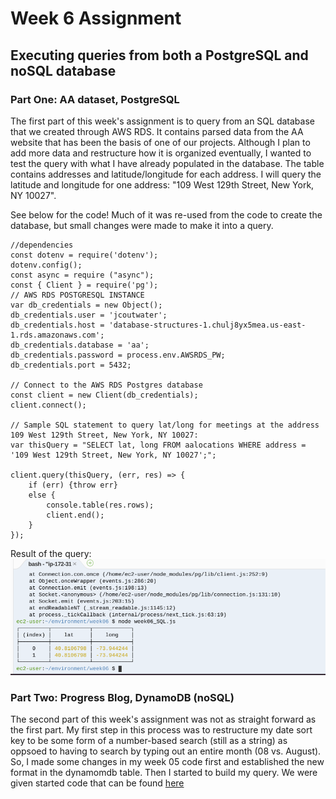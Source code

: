 # Week 6 Assignment
## Executing queries from both a PostgreSQL and noSQL database

### Part One: AA dataset, PostgreSQL
The first part of this week's assignment is to query from an SQL database that we created through AWS RDS. It contains parsed data from the AA website that has been the basis of one of our projects. Although I plan to add more data and restructure how it is organized eventually, I wanted to test the query with what I have already populated in the database. The table contains addresses and latitude/longitude for each address. I will query the latitude and longitude for one address: "109 West 129th Street, New York, NY 10027".

See below for the code! Much of it was re-used from the code to create the database, but small changes were made to make it into a query.

    //dependencies
    const dotenv = require('dotenv');
    dotenv.config();
    const async = require ("async"); 
    const { Client } = require('pg');
    // AWS RDS POSTGRESQL INSTANCE
    var db_credentials = new Object();
    db_credentials.user = 'jcoutwater';
    db_credentials.host = 'database-structures-1.chulj8yx5mea.us-east-1.rds.amazonaws.com';
    db_credentials.database = 'aa';
    db_credentials.password = process.env.AWSRDS_PW;
    db_credentials.port = 5432;

    // Connect to the AWS RDS Postgres database
    const client = new Client(db_credentials);
    client.connect();

    // Sample SQL statement to query lat/long for meetings at the address 109 West 129th Street, New York, NY 10027: 
    var thisQuery = "SELECT lat, long FROM aalocations WHERE address = '109 West 129th Street, New York, NY 10027';";

    client.query(thisQuery, (err, res) => {
        if (err) {throw err}
        else {
            console.table(res.rows);
            client.end();
        }
    });
    
Result of the query:
![alt text](https://github.com/joutwater/Data-Structures/blob/master/week06/data/week06_SQL.png)

### Part Two: Progress Blog, DynamoDB (noSQL)
The second part of this week's assignment was not as straight forward as the first part. My first step in this process was to restructure my date sort key to be some form of a number-based search (still as a string) as oppsoed to having to search by typing out an entire month (08 vs. August). So, I made some changes in my week 05 code first and established the new format in the dynamomdb table. Then I started to build my query. We were given started code that can be found [here](https://github.com/visualizedata/data-structures/blob/master/weekly_assignment_06.md)
